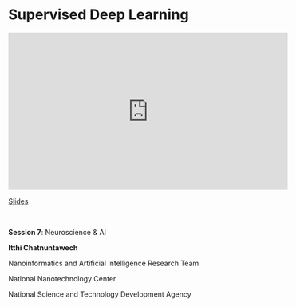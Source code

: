 # Supervised Deep Learning

<iframe width="560" height="315" src="https://www.youtube.com/embed/NCF1cqLCW84" title="YouTube video player" frameborder="0" allow="accelerometer; autoplay; clipboard-write; encrypted-media; gyroscope; picture-in-picture; web-share" allowfullscreen></iframe>

[Slides](https://drive.google.com/file/d/14EJLIO9LWHs33WrwqM6icPIEvoOr3C0v/view?usp=drive_link)

<br>

**Session 7**: Neuroscience & AI

**Itthi Chatnuntawech**

Nanoinformatics and Artificial Intelligence Research Team

National Nanotechnology Center

National Science and Technology Development Agency